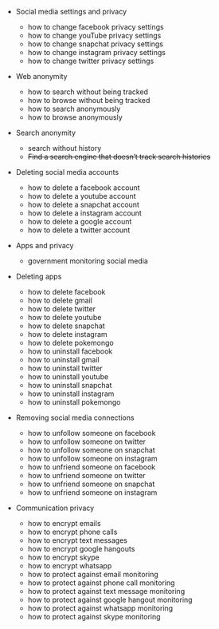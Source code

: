 - Social media settings and privacy
  - how to change facebook privacy settings
  - how to change youTube privacy settings
  - how to change snapchat privacy settings
  - how to change instagram privacy settings
  - how to change twitter privacy settings
  
- Web anonymity
  - how to search without being tracked
  - how to browse without being tracked
  - how to search anonymously
  - how to browse anonymously

- Search anonymity
  - search without history
  - ~~Find a search engine that doesn’t track search histories~~

- Deleting social media accounts
  - how to delete a facebook account
  - how to delete a youtube account
  - how to delete a snapchat account
  - how to delete a instagram account
  - how to delete a google account
  - how to delete a twitter account

- Apps and privacy
  - government monitoring social media
  
- Deleting apps
  - how to delete facebook
  - how to delete gmail
  - how to delete twitter
  - how to delete youtube
  - how to delete snapchat
  - how to delete instagram
  - how to delete pokemongo
  - how to uninstall facebook
  - how to uninstall gmail
  - how to uninstall twitter
  - how to uninstall youtube
  - how to uninstall snapchat
  - how to uninstall instagram
  - how to uninstall pokemongo

- Removing social media connections
  - how to unfollow someone on facebook
  - how to unfollow someone on twitter
  - how to unfollow someone on snapchat
  - how to unfollow someone on instagram
  - how to unfriend someone on facebook
  - how to unfriend someone on twitter
  - how to unfriend someone on snapchat
  - how to unfriend someone on instagram 

- Communication privacy
  - how to encrypt emails
  - how to encrypt phone calls
  - how to encrypt text messages
  - how to encrypt google hangouts
  - how to encrypt skype
  - how to encrypt whatsapp
  - how to protect against email monitoring
  - how to protect against phone call monitoring
  - how to protect against text message monitoring
  - how to protect against google hangout monitoring
  - how to protect against whatsapp monitoring
  - how to protect against skype monitoring
